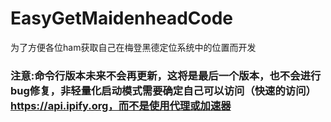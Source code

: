 # EasyGetMaidenheadCode
为了方便各位ham获取自己在梅登黑德定位系统中的位置而开发

### 注意:命令行版本未来不会再更新，这将是最后一个版本，也不会进行bug修复，非轻量化启动模式需要确定自己可以访问（快速的访问）https://api.ipify.org，而不是使用代理或加速器
